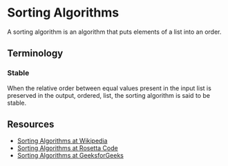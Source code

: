 # Sorting Algorithms

A sorting algorithm is an algorithm that puts elements of a list into an order.

## Terminology

### Stable

When the relative order between equal values present in the input list is
preserved in the output, ordered, list, the sorting algorithm is said to be
stable.

## Resources

- [Sorting Algorithms at Wikipedia][1]
- [Sorting Algorithms at Rosetta Code][2]
- [Sorting Algorithms at GeeksforGeeks][3]

[1]: https://en.wikipedia.org/wiki/Sorting_algorithm
[2]: https://rosettacode.org/wiki/Category:Sorting_Algorithms
[3]: https://www.geeksforgeeks.org/sorting-algorithms/

